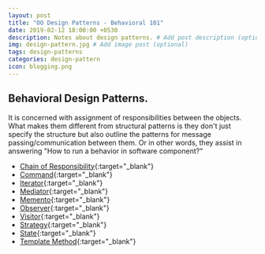 ```yaml
---
layout: post
title: "OO Design Patterns - Behavioral 101"
date: 2019-02-12 18:00:00 +0530
description: Notes about design patterns. # Add post description (optional)
img: design-pattern.jpg # Add image post (optional)
tags: design-patterns
categories: design-pattern
icon: blogging.png
---
```

## Behavioral Design Patterns. 
It is concerned with assignment of responsibilities between the objects. What makes them different from structural patterns is they don't just specify the structure but also outline the patterns for message passing/communication between them. Or in other words, they assist in answering "How to run a behavior in software component?"

* [Chain of Responsibility]({{site.baseurl}}/behavioral-design-chain-of-responsibility/){:target="_blank"}
* [Command]({{site.baseurl}}/behavioral-design-command/){:target="_blank"}
* [Iterator]({{site.baseurl}}/behavioral-design-iterator/){:target="_blank"}
* [Mediator]({{site.baseurl}}/behavioral-design-mediator/){:target="_blank"}
* [Memento]({{site.baseurl}}/behavioral-design-memento/){:target="_blank"}
* [Observer]({{site.baseurl}}/behavioral-design-observer/){:target="_blank"}
* [Visitor]({{site.baseurl}}/behavioral-design-visitor/){:target="_blank"}
* [Strategy]({{site.baseurl}}/behavioral-design-strategy/){:target="_blank"}
* [State]({{site.baseurl}}/behavioral-design-state/){:target="_blank"}
* [Template Method]({{site.baseurl}}/behavioral-design-template-method/){:target="_blank"}
